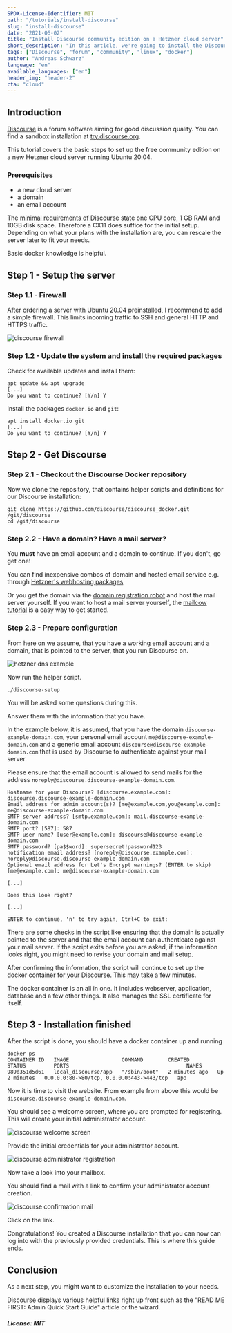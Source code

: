 ```yaml
---
SPDX-License-Identifier: MIT
path: "/tutorials/install-discourse"
slug: "install-discourse"
date: "2021-06-02"
title: "Install Discourse community edition on a Hetzner cloud server"
short_description: "In this article, we're going to install the Discourse community edition on a Hetzner cloud server"
tags: ["Discourse", "forum", "community", "linux", "docker"]
author: "Andreas Schwarz"
language: "en"
available_languages: ["en"]
header_img: "header-2"
cta: "cloud"
---
```


## Introduction

[Discourse](https://github.com/discourse/discourse) is a forum software aiming for good discussion quality. You can find a sandbox installation at [try.discourse.org](https://try.discourse.org/).

This tutorial covers the basic steps to set up the free community edition on a new Hetzner cloud server running Ubuntu 20.04. 

### Prerequisites

- a new cloud server
- a domain
- an email account

The [minimal requirements of Discourse](https://github.com/discourse/discourse/blob/master/docs/INSTALL.md#hardware-requirements) state one CPU core, 1 GB RAM and 10GB disk space. Therefore a CX11 does suffice for the initial setup. Depending on what your plans with the installation are, you can rescale the server later to fit your needs.

Basic docker knowledge is helpful.

## Step 1 - Setup the server

### Step 1.1 - Firewall

After ordering a server with Ubuntu 20.04 preinstalled, I recommend to add a simple firewall. This limits incoming traffic to SSH and general HTTP and HTTPS traffic.

![discourse firewall](images/cloud_firewall_ssh+web.png)

### Step 1.2 - Update the system and install the required packages

Check for available updates and install them:

```console
apt update && apt upgrade
[...]
Do you want to continue? [Y/n] Y                                                          
```

Install the packages `docker.io` and `git`:  

```console
apt install docker.io git
[...]
Do you want to continue? [Y/n] Y                                                          
```

## Step 2 - Get Discourse

### Step 2.1 - Checkout the Discourse Docker repository

Now we clone the repository, that contains helper scripts and definitions for our Discourse installation:

```console
git clone https://github.com/discourse/discourse_docker.git /git/discourse
cd /git/discourse
```

### Step 2.2 - Have a domain? Have a mail server?

You **must** have an email account and a domain to continue. If you don't, go get one! 

You can find inexpensive combos of domain and hosted email service e.g. through [Hetzner's webhosting packages](https://www.hetzner.com/webhosting)

Or you get the domain via the [domain registration robot](https://www.hetzner.com/registrationrobot) and host the mail server yourself. If you want to host a mail server yourself, the [mailcow tutorial](https://community.hetzner.com/tutorials/setup-mailserver-with-mailcow) is a easy way to get started.

### Step 2.3 - Prepare configuration

From here on we assume, that you have a working email account and a domain, that is pointed to the server, that you run Discourse on.

![hetzner dns example](images/discourse_domain_dns.png)

Now run the helper script.

```console
./discourse-setup
```

You will be asked some questions during this.

Answer them with the information that you have.

In the example below, it is assumed, that you have the domain `discourse-example-domain.com`, your personal email account `me@discourse-example-domain.com` and a generic email account `discourse@discourse-example-domain.com` that is used by Discourse to authenticate against your mail server.

Please ensure that the email account is allowed to send mails for the address `noreply@discourse.discourse-example-domain.com`.

```console
Hostname for your Discourse? [discourse.example.com]: discourse.discourse-example-domain.com
Email address for admin account(s)? [me@example.com,you@example.com]: me@discourse-example-domain.com
SMTP server address? [smtp.example.com]: mail.discourse-example-domain.com
SMTP port? [587]: 587
SMTP user name? [user@example.com]: discourse@discourse-example-domain.com
SMTP password? [pa$$word]: supersecret!password123
notification email address? [noreply@discourse.example.com]: noreply@discourse.discourse-example-domain.com
Optional email address for Let's Encrypt warnings? (ENTER to skip) [me@example.com]: me@discourse-example-domain.com

[...]

Does this look right?                                                 

[...]

ENTER to continue, 'n' to try again, Ctrl+C to exit:
```

There are some checks in the script like ensuring that the domain is actually pointed to the server and that the email account can authenticate against your mail server. If the script exits before you are asked, if the information looks right, you might need to revise your domain and mail setup.

After confirming the information, the script will continue to set up the docker container for your Discourse. This may take a few minutes.

The docker container is an all in one. It includes webserver, application, database and a few other things. It also manages the SSL certificate for itself.


## Step 3 - Installation finished

After the script is done, you should have a docker container up and running

```console
docker ps
CONTAINER ID   IMAGE                 COMMAND        CREATED         STATUS         PORTS                                      NAMES
989d351d5d61   local_discourse/app   "/sbin/boot"   2 minutes ago   Up 2 minutes   0.0.0.0:80->80/tcp, 0.0.0.0:443->443/tcp   app
```

Now it is time to visit the website. From example from above this would be `discourse.discourse-example-domain.com`.

You should see a welcome screen, where you are prompted for registering. This will create your initial administrator account.

![discourse welcome screen](images/discourse_welcome_screen.png)

Provide the initial credentials for your administrator account.

![discourse administrator registration](images/discourse_admin_registration.png)

Now take a look into your mailbox.

You should find a mail with a link to confirm your administrator account creation.

![discourse confirmation mail](images/discourse_confirmation_mail.png)

Click on the link.

Congratulations! You created a Discourse installation that you can now can log into with the previously provided credentials. This is where this guide ends.

## Conclusion

As a next step, you might want to customize the installation to your needs.

Discourse displays various helpful links right up front such as the "READ ME FIRST: Admin Quick Start Guide" article or the wizard. 

##### License: MIT

<!--

Contributor's Certificate of Origin

By making a contribution to this project, I certify that:

(a) The contribution was created in whole or in part by me and I have
    the right to submit it under the license indicated in the file; or

(b) The contribution is based upon previous work that, to the best of my
    knowledge, is covered under an appropriate license and I have the
    right under that license to submit that work with modifications,
    whether created in whole or in part by me, under the same license
    (unless I am permitted to submit under a different license), as
    indicated in the file; or

(c) The contribution was provided directly to me by some other person
    who certified (a), (b) or (c) and I have not modified it.

(d) I understand and agree that this project and the contribution are
    public and that a record of the contribution (including all personal
    information I submit with it, including my sign-off) is maintained
    indefinitely and may be redistributed consistent with this project
    or the license(s) involved.

Signed-off-by: [Andreas Schwarz]

-->
